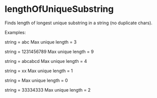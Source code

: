 # lengthOfUniqueSubstring
Finds length of longest unique substring in a string (no duplicate chars).

Examples:

string = abc
Max unique length = 3


string = 1231456789
Max unique length = 9


string = abcabcd
Max unique length = 4


string = xx
Max unique length = 1


string = 
Max unique length = 0


string = 33334333
Max unique length = 2
